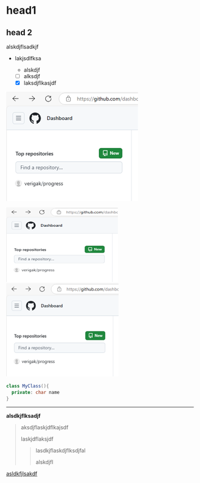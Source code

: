 # head1

## head 2

alskdjflsadkjf

- lakjsdlfksa 

  - alskdjf

  - [ ] alksdjf
  - [x] laksdjflkasjdf

![alskdfj](assets\ttt.png "相对路径")

<img src = "assets\ttt.png" width = 300 height = 200>

<img src = "assets\ttt.png" width = 60%>


```java
class MyClass(){
  private: char name
}
```
---

**alsdkjflksadjf**

> aksdjflaskjdflkajsdf
>
> laskjdflaksjdf
>
> > lasdkjflaskdjflksdjfal
> >
> > alskdjfl

[asldkfjlsakdf](https://alksjdflasjdf.o)